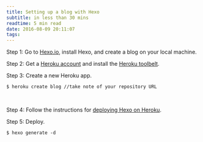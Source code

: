 ```yaml
---
title: Setting up a blog with Hexo
subtitle: in less than 30 mins
readtime: 5 min read
date: 2016-08-09 20:11:07
tags:
---
```

Step 1:
Go to [Hexo.io](https://hexo.io/), install Hexo, and create a blog on your local machine.
<br>

Step 2:
Get a [Heroku account](https://id.heroku.com/login) and install the [Heroku toolbelt](https://toolbelt.heroku.com/).
<br>

Step 3:
Create a new Heroku app.
```
$ heroku create blog //take note of your repository URL
```
<br>

Step 4:
Follow the instructions for [deploying Hexo on Heroku](https://hexo.io/docs/deployment.html#Heroku).
<br>

Step 5:
Deploy.
```
$ hexo generate -d
```
<br>
